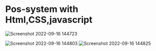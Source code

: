  
 <h1>Pos-system with Html,CSS,javascript</h1>
 
![Screenshot 2022-09-16 144723](https://user-images.githubusercontent.com/92322715/190603808-050a8ef5-02b6-4e07-8e57-6e47146f631b.png)



![Screenshot 2022-09-16 144803](https://user-images.githubusercontent.com/92322715/190603573-6d58f316-c9d3-4dfa-b2ed-5941e73d946a.png)
![Screenshot 2022-09-16 144825](https://user-images.githubusercontent.com/92322715/190603583-e5860556-cf67-47c6-bb8f-9834f438cd0d.png)
